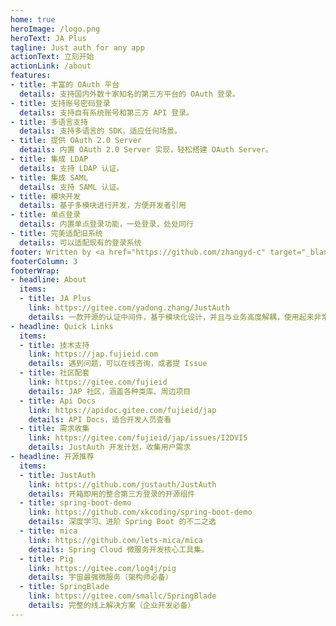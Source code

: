 ```yaml
---
home: true
heroImage: /logo.png
heroText: JA Plus
tagline: Just auth for any app
actionText: 立刻开始
actionLink: /about
features:
- title: 丰富的 OAuth 平台
  details: 支持国内外数十家知名的第三方平台的 OAuth 登录。
- title: 支持账号密码登录
  details: 支持自有系统账号和第三方 API 登录。
- title: 多语言支持
  details: 支持多语言的 SDK，适应任何场景。
- title: 提供 OAuth 2.0 Server
  details: 内置 OAuth 2.0 Server 实现，轻松搭建 OAuth Server。
- title: 集成 LDAP 
  details: 支持 LDAP 认证。
- title: 集成 SAML
  details: 支持 SAML 认证。
- title: 模块开发
  details: 基于多模块进行开发，方便开发者引用
- title: 单点登录
  details: 内置单点登录功能，一处登录，处处同行
- title: 完美适配旧系统
  details: 可以适配现有的登录系统
footer: Written by <a href="https://github.com/zhangyd-c" target="_blank">Yadong.Zhang</a> | <a href="http://beian.miit.gov.cn/" target="_blank">京ICP备2020044519号-2</a>
footerColumn: 3
footerWrap: 
- headline: About
  items:
  - title: JA Plus
    link: https://gitee.com/yadong.zhang/JustAuth
    details: 一款开源的认证中间件，基于模块化设计，并且与业务高度解耦，使用起来非常灵活，开发者可以毫不费力地将 JAP 集成到任何 web 应用程序中。
- headline: Quick Links
  items:
  - title: 技术支持
    link: https://jap.fujieid.com
    details: 遇到问题，可以在线咨询，或者提 Issue
  - title: 社区配套
    link: https://gitee.com/fujieid
    details: JAP 社区，涵盖各种类库、周边项目
  - title: Api Docs
    link: https://apidoc.gitee.com/fujieid/jap
    details: API Docs，适合开发人员查看
  - title: 需求收集
    link: https://gitee.com/fujieid/jap/issues/I2DVI5
    details: JustAuth 开发计划，收集用户需求
- headline: 开源推荐
  items:
  - title: JustAuth
    link: https://github.com/justauth/JustAuth
    details: 开箱即用的整合第三方登录的开源组件
  - title: spring-boot-demo
    link: https://github.com/xkcoding/spring-boot-demo
    details: 深度学习、进阶 Spring Boot 的不二之选
  - title: mica 
    link: https://github.com/lets-mica/mica
    details: Spring Cloud 微服务开发核心工具集。
  - title: Pig
    link: https://gitee.com/log4j/pig
    details: 宇宙最强微服务（架构师必备）
  - title: SpringBlade
    link: https://gitee.com/smallc/SpringBlade
    details: 完整的线上解决方案（企业开发必备）
---
```



